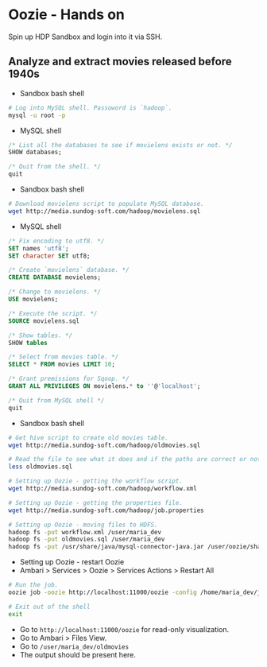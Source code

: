 # Oozie - Hands on

Spin up HDP Sandbox and login into it via SSH.

## Analyze and extract movies released before 1940s

- Sandbox bash shell

```sh
# Log into MySQL shell. Passoword is `hadoop`.
mysql -u root -p
```

- MySQL shell

```sql MySQL
/* List all the databases to see if movielens exists or not. */
SHOW databases;

/* Quit from the shell. */
quit
```

- Sandbox bash shell

```sh
# Download movielens script to populate MySQL database.
wget http://media.sundog-soft.com/hadoop/movielens.sql
```

- MySQL shell

```sql MySQL
/* Fix encoding to utf8. */
SET names 'utf8';
SET character SET utf8;

/* Create `movielens` database. */
CREATE DATABASE movielens;

/* Change to movielens. */
USE movielens;

/* Execute the script. */
SOURCE movielens.sql

/* Show tables. */
SHOW tables

/* Select from movies table. */
SELECT * FROM movies LIMIT 10;

/* Grant premissions for Sqoop. */
GRANT ALL PRIVILEGES ON movielens.* to ''@'localhost';

/* Quit from MySQL shell */
quit
```

- Sandbox bash shell

```sh
# Get hive script to create old movies table.
wget http://media.sundog-soft.com/hadoop/oldmovies.sql

# Read the file to see what it does and if the paths are correct or not.
less oldmovies.sql

# Setting up Oozie - getting the workflow script.
wget http://media.sundog-soft.com/hadoop/workflow.xml

# Setting up Oozie - getting the properties file.
wget http://media.sundog-soft.com/hadoop/job.properties

# Setting up Oozie - moving files to HDFS.
hadoop fs -put workflow.xml /user/maria_dev
hadoop fs -put oldmovies.sql /user/maria_dev
hadoop fs -put /usr/share/java/mysql-connector-java.jar /user/oozie/share/lib/lib_20161025075203/sqoop # Make sure the path to sqoop is correct.
```

- Setting up Oozie - restart Oozie
- Ambari > Services > Oozie > Services Actions > Restart All

```sh
# Run the job.
oozie job -oozie http://localhost:11000/oozie -config /home/maria_dev/job.properties -run

# Exit out of the shell
exit
```

- Go to `http://localhost:11000/oozie` for read-only visualization.
- Go to Ambari > Files View.
- Go to `/user/maria_dev/oldmovies`
- The output should be present here.
